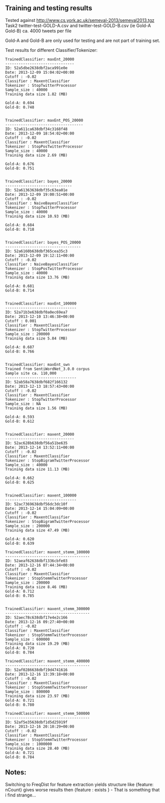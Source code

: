 
Training and testing results
----------------------------

Tested against http://www.cs.york.ac.uk/semeval-2013/semeval2013.tgz  Task2
twitter-test-GOLD-A.csv and twitter-test-GOLD-B.csv (ie Gold-A Gold-B) ca. 4000 tweets per file

Gold-A and Gold-B are only used for testing and are not part of training set.

Test results for different Classifier/Tokenizer:

    TrainedClassifier: maxEnt_20000
    -------------------------------
    ID: 52a5dbe2638dbf2aca991e0e
    Date: 2013-12-09 15:04:02+00:00
    Cutoff : -0.02
    Classifier : MaxentClassifier
    Tokenizer : StopTwitterProcessor
    Sample_size : 40000
    Training data size 1.82 (MB)

    Gold-A: 0.694
    Gold-B: 0.748


    TrainedClassifier: maxEnt_POS_20000
    -----------------------------------
    ID: 52a611ca638dbf34c3168f48
    Date: 2013-12-09 18:54:02+00:00
    Cutoff : -0.02
    Classifier : MaxentClassifier
    Tokenizer : StopPosTwitterProcessor
    Sample_size : 40000
    Training data size 2.69 (MB)

    Gold-A: 0.676
    Gold-B: 0.751


    TrainedClassifier: bayes_20000
    ------------------------------
    ID: 52a61363638dbf35c63ea01e
    Date: 2013-12-09 19:00:51+00:00
    Cutoff : -0.02
    Classifier : NaiveBayesClassifier
    Tokenizer : StopTwitterProcessor
    Sample_size : 40000
    Training data size 10.93 (MB)

    Gold-A: 0.684
    Gold-B: 0.718


    TrainedClassifier: bayes_POS_20000
    ----------------------------------
    ID: 52a6160b638dbf365cea35c3
    Date: 2013-12-09 19:12:11+00:00
    Cutoff : -0.02
    Classifier : NaiveBayesClassifier
    Tokenizer : StopPosTwitterProcessor
    Sample_size : 40000
    Training data size 13.76 (MB)

    Gold-A: 0.681
    Gold-B: 0.714


    TrainedClassifier: maxEnt_100000
    --------------------------------
    ID: 52a71b3e638dbf0a0ec69ea7
    Date: 2013-12-10 13:46:38+00:00
    Cutoff : 0.001
    Classifier : MaxentClassifier
    Tokenizer : StopTwitterProcessor
    Sample_size : 200000
    Training data size 5.84 (MB)

    Gold-A: 0.687
    Gold-B: 0.766


    TrainedClassifier: maxEnt_swn
    Trained from SentiWordNet_3.0.0 corpus
    Sample site ca. 110,000
    --------------------------------
    ID: 52ab58a7638dbf682f166132
    Date: 2013-12-13 18:57:43+00:00
    Cutoff : -0.02
    Classifier : MaxentClassifier
    Tokenizer : StopTwitterProcessor
    Sample_size : NA
    Training data size 1.56 (MB)

    Gold-A: 0.593
    Gold-B: 0.612


    TrainedClassifier: maxent_20000
    -------------------------------
    ID: 52ac628b638dbf56a51be635
    Date: 2013-12-14 13:52:11+00:00
    Cutoff : -0.02
    Classifier : MaxentClassifier
    Tokenizer : StopBigramTwitterProcessor
    Sample_size : 40000
    Training data size 11.13 (MB)

    Gold-A: 0.662
    Gold-B: 0.625


    TrainedClassifier: maxent_100000
    --------------------------------
    ID: 52ac7369638dbf56dc3dc10f
    Date: 2013-12-14 15:04:09+00:00
    Cutoff : -0.02
    Classifier : MaxentClassifier
    Tokenizer : StopBigramTwitterProcessor
    Sample_size : 200000
    Training data size 47.49 (MB)

    Gold-A: 0.620
    Gold-B: 0.639

    TrainedClassifier: maxent_stemm_100000
    --------------------------------------
    ID: 52aeaf62638dbf1336cbfe03
    Date: 2013-12-16 07:44:34+00:00
    Cutoff : -0.02
    Classifier : MaxentClassifier
    Tokenizer : StopStemmTwitterProcessor
    Sample_size : 200000
    Training data size 8.46 (MB)
    Gold-A: 0.712
    Gold-B: 0.785


    TrainedClassifier: maxent_stemm_300000
    --------------------------------------
    ID: 52aec78c638dbf17e4e2c166
    Date: 2013-12-16 09:27:40+00:00
    Cutoff : -0.02
    Classifier : MaxentClassifier
    Tokenizer : StopStemmTwitterProcessor
    Sample_size : 600000
    Training data size 19.29 (MB)
    Gold-A: 0.720
    Gold-B: 0.784

    TrainedClassifier: maxent_stemm_400000
    --------------------------------------
    ID: 52af0286638dbf19d4741616
    Date: 2013-12-16 13:39:18+00:00
    Cutoff : -0.02
    Classifier : MaxentClassifier
    Tokenizer : StopStemmTwitterProcessor
    Sample_size : 800000
    Training data size 23.97 (MB)
    Gold-A: 0.721
    Gold-B: 0.780

    TrainedClassifier: maxent_stemm_500000
    --------------------------------------
    ID: 52af5e35638dbf1d5d25919f
    Date: 2013-12-16 20:10:29+00:00
    Cutoff : -0.02
    Classifier : MaxentClassifier
    Tokenizer : StopStemmTwitterProcessor
    Sample_size : 1000000
    Training data size 28.40 (MB)
    Gold-A: 0.721
    Gold-B: 0.784


Notes:
------

Switching to FreqDist for feature extraction yields structure like {feature: nCount} gives worse results then
{feature : exists } - That is something that i find strange... 

